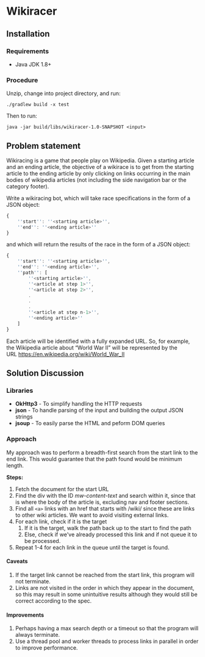 # Wikiracer

## Installation
### Requirements 
* Java JDK 1.8+

### Procedure
Unzip, change into project directory, and run:
```
./gradlew build -x test
```

Then to run:
```
java -jar build/libs/wikiracer-1.0-SNAPSHOT <input>
```

## Problem statement
Wikiracing is a game that people play on Wikipedia. Given a starting article and an ending article,
the objective of a wikirace is to get from the starting article to the ending article by only clicking
on links occurring in the main bodies of wikipedia articles (not including the side navigation bar or
the category footer).

Write a wikiracing bot, which will take race specifications in the form of a JSON object:
```javascript
{
    ''start'': ''<starting article>'',
    ''end'': ''<ending article>''
}
```

and which will return the results of the race in the form of a JSON object:
```javascript
{
    ''start'': ''<starting article>'',
    ''end'': ''<ending article>'',
    ''path'': [
        ''<starting article>'',
        ''<article at step 1>'',
        ''<article at step 2>'',
        .
        .
        .
        ''<article at step n-1>'',
        ''<ending article>''
    ]
}
```

Each article will be identified with a fully expanded URL. So, for example, the Wikipedia article
about “World War II” will be represented by the URL https://en.wikipedia.org/wiki/World_War_II

## Solution Discussion

### Libraries
 * **OkHttp3** - To simplify handling the HTTP requests
 * **json** - To handle parsing of the input and building the output JSON strings
 * **jsoup** - To easily parse the HTML and peform DOM queries
 
### Approach
My approach was to perform a breadth-first search from the start link to the end
link. This would guarantee that the path found would be minimum length. 

**Steps:** 
 1. Fetch the document for the start URL
 2. Find the div with the ID *mw-content-text* and search within it, 
 since that is where the body of
 the article is, excluding nav and footer sections.
 3. Find all ``<a>`` links with an href that starts with /wiki/ since these are
 links to other wiki articles. We want to avoid visiting external links.
 4. For each link, check if it is the target
    1. If it is the target, walk the path back up to the start to find the path
    2. Else, check if we've already processed this link and if not queue it to 
    be processed.
 5. Repeat 1-4 for each link in the queue until the target is found.
 
#### Caveats
1. If the target link cannot be reached from the start link, this program will not
terminate. 
2. Links are not visited in the order in which they appear in the document, so
this may result in some unintuitive results although they would still be 
correct according to the spec.

#### Improvements
1. Perhaps having a max search depth or a timeout so that the program will
always terminate.
2. Use a thread pool and worker threads to process links in parallel in order to
improve performance.

